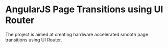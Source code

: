 AngularJS Page Transitions using UI Router
====================================

The project is aimed at creating hardware accelerated smooth page transitions using UI Router.


